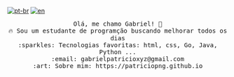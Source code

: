 [![pt-br](https://img.shields.io/badge/lang-pt--br-green.svg)](https://github.com/patriciogabriel/patriciogabriel/README.md)
[![en](https://img.shields.io/badge/lang-en-red.svg)](https://github.com/patriciogabriel/patriciogabriel/README.en.md)

<p align="center">
  <samp>
    Olá, me chamo Gabriel! 👋 <br>
    🔥 Sou um estudante de programção buscando melhorar todos os dias  <br>
    :sparkles: Tecnologias favoritas: html, css, Go, Java, Python ... <br>
    :email:	gabrielpatricioxyz@gmail.com <br>
    :art: Sobre mim: https://patriciopng.github.io <br>

  </samp>
</p>
